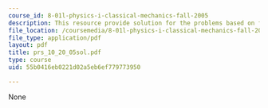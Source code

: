 ```yaml
---
course_id: 8-01l-physics-i-classical-mechanics-fall-2005
description: This resource provide solution for the problems based on force equation.
file_location: /coursemedia/8-01l-physics-i-classical-mechanics-fall-2005/55b0416eb0221d02a5eb6ef779773950_prs_10_20_05sol.pdf
file_type: application/pdf
layout: pdf
title: prs_10_20_05sol.pdf
type: course
uid: 55b0416eb0221d02a5eb6ef779773950

---
```

None
